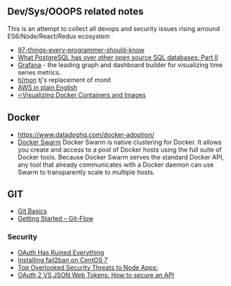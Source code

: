 ## Dev/Sys/OOOPS related notes
This is an attempt to collect all devops and security issues rising arround ES6/Node/React/Redux ecosystem
* [97-things-every-programmer-should-know](https://github.com/xmalinov/97-things-every-programmer-should-know/blob/master/en/SUMMARY.md)
* [What PostgreSQL has over other open source SQL databases: Part II](https://www.compose.io/articles/what-postgresql-has-over-other-open-source-sql-databases-part-ii/)
* [Grafana](http://grafana.org/) - the leading graph and dashboard builder for visualizing time series metrics. 
* [tj/mon](https://github.com/tj/mon) tj's replacement of monit
* [AWS in plain English](https://www.expeditedssl.com/aws-in-plain-english)
* [:fire:Visualizing Docker Containers and Images](http://merrigrove.blogspot.ru/2015/10/visualizing-docker-containers-and-images.html)

## Docker
* https://www.datadoghq.com/docker-adoption/
* [Docker Swarm](https://docs.docker.com/swarm/) Docker Swarm is native clustering for Docker. It allows you create and access to a pool of Docker hosts using the full suite of Docker tools. Because Docker Swarm serves the standard Docker API, any tool that already communicates with a Docker daemon can use Swarm to transparently scale to multiple hosts. 

## GIT
* [Git Basics](http://git-scm.com/book/en/v2/Git-Basics-Recording-Changes-to-the-Repository)
* [Getting Started – Git-Flow](http://yakiloo.com/getting-started-git-flow/)

### Security
* [OAuth Has Ruined Everything](http://developer.telerik.com/featured/oauth-has-ruined-everything/)
* [Installing fail2ban on CentOS 7](http://unix.stackexchange.com/questions/171567/installing-fail2ban-on-centos-7) 
* [Top Overlooked Security Threats to Node Apps: ](https://speakerdeck.com/player/c5d895008c77013162b85e7a2e8ee0d7?#)
* [OAuth 2 VS JSON Web Tokens: How to secure an API](http://kidtronnix.com/2015/03/05/Oauth-2-VS-Json-Web-Tokens/)